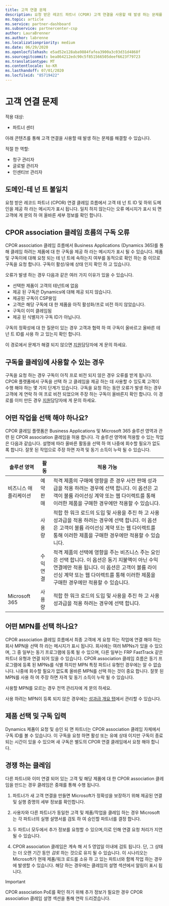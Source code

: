 ```yaml
---
title: 고객 연결 문제
description: 요청 받은 레코드 파트너 (CPOR) 고객 연결을 사용할 때 발생 하는 문제를 해결 하는 방법을 알아봅니다.
ms.topic: article
ms.service: partner-dashboard
ms.subservice: partnercenter-csp
author: LauraBrenner
ms.author: labrenne
ms.localizationpriority: medium
ms.date: 06/29/2020
ms.openlocfilehash: e5ad52e128aba9884fafea3900a3c03d31d4868f
ms.sourcegitcommit: bea864212edc90c5f851566505deef6623f79723
ms.translationtype: MT
ms.contentlocale: ko-KR
ms.lasthandoff: 07/01/2020
ms.locfileid: "85719422"
---
```

# <a name="customer-association-issues"></a>고객 연결 문제

적용 대상:

- 파트너 센터

아래 콘텐츠를 통해 고객 연결을 사용할 때 발생 하는 문제를 해결할 수 있습니다.

적절 한 역할:

- 청구 관리자
- 글로벌 관리자
- 인센티브 관리자

## <a name="domain-tenant-mismatch"></a>도메인-테 넌 트 불일치

요청 받은 레코드 파트너 (CPOR) 연결 클레임 흐름에서 고객 테 넌 트 ID 및 하위 도메인을 제공 하 라는 메시지가 표시 됩니다. 일치 하지 않는다는 오류 메시지가 표시 되 면 고객에 게 문의 하 여 올바른 세부 정보를 확인 합니다.

## <a name="subscription-errors-in-the-cpor-association-claim-flow"></a>CPOR association 클레임 흐름의 구독 오류

CPOR association 클레임 흐름에서 Business Applications (Dynamics 365)를 통해 클레임 하려는 제품에 대 한 구독을 제공 하 라는 메시지가 표시 될 수 있습니다. 제품 및 구독이에 대해 요청 되는 테 넌 트에 속하는지 여부를 동적으로 확인 하는 중 이므로 구독을 요청 합니다. 구독이 활성/유예 상태 인지 확인 하 고 있습니다.

오류가 발생 하는 경우 다음과 같은 여러 가지 이유가 있을 수 있습니다.

- 선택한 제품이 고객의 테넌트에 없음
- 제공 된 구독은 Dynamics에 대해 제공 되지 않습니다.
- 제공된 구독이 CSP용임
- 고객은 해당 구독에 대 한 제품을 아직 활성화/프로 비전 하지 않았습니다.
- 구독이 이미 클레임됨
- 제공 된 식별자가 구독 ID가 아닙니다.

구독의 정확성에 대 한 질문이 있는 경우 고객과 협력 하 여 구독이 올바르고 올바른 테 넌 트 ID를 사용 하 고 있는지 확인 합니다.

이 경로에서 문제가 해결 되지 않으면 [지원](https://partner.microsoft.com/dashboard/support/incentives/servicerequests?category=incentives)담당자에 게 문의 하세요.

## <a name="when-subscriptions-will-be-available-to-claim"></a>구독을 클레임에 사용할 수 있는 경우

구독을 요청 하는 경우 구독이 아직 프로 비전 되지 않은 경우 오류를 받게 됩니다. CPOR 플랫폼에서 구독을 선택 하 고 클레임을 제공 하는 데 사용할 수 있도록 고객이 수행 해야 하는 몇 가지 단계가 있습니다. 구독을 요청 하는 동안 오류가 발생 하는 경우 고객에 게 연락 하 여 프로 비전 되었으며 주장 하는 구독이 올바른지 확인 합니다. 이 경로를 이미 만든 경우 [지원](https://partner.microsoft.com/dashboard/support/incentives/servicerequests?category=incentives)담당자에 게 문의 하세요.

## <a name="which-activity-do-i-choose"></a>어떤 작업을 선택 해야 하나요?

CPOR 클레임 플랫폼은 Business Applications 및 Microsoft 365 솔루션 영역과 관련 된 CPOR association 클레임을 허용 합니다. 각 솔루션 영역에 적용할 수 있는 작업은 다음과 같습니다. 설명에 따라 올바른 활동을 선택 하 여 나중에 회수할 필요가 없도록 합니다. 잘못 된 작업으로 주장 하면 자격 및 동기 소득이 누락 될 수 있습니다.


| 솔루션 영역 | 활동 | 적용 가능 |
| ------ | ----------- | ----------- |
| 비즈니스 애플리케이션      | 예약 판매   | 적격 제품의 구매에 영향을 준 경우 사전 판매 성과급을 적용 하려는 경우에 선택 합니다. 이 옵션은 고객이 볼륨 라이선싱 계약 또는 웹 다이렉트를 통해 이러한 제품을 구매한 경우에만 적용할 수 있습니다. |
|    |  사용량  | 적합 한 워크 로드의 도입 및 사용을 추진 하 고 사용 성과급을 적용 하려는 경우에 선택 합니다. 이 옵션은 고객이 볼륨 라이선싱 계약 또는 웹 다이렉트를 통해 이러한 제품을 구매한 경우에만 적용할 수 있습니다. |
|    | 수익 연결   | 적격 제품의 선택에 영향을 주는 비즈니스 주는 요인은 선택 합니다. 이 옵션은 동기 지불액이 아닌 수익 연결에만 적용 됩니다. 이 옵션은 고객이 볼륨 라이선싱 계약 또는 웹 다이렉트를 통해 이러한 제품을 구매한 경우에만 적용할 수 있습니다.   |
| Microsoft 365   | 사용량   | 적합 한 워크 로드의 도입 및 사용을 추진 하 고 사용 성과급을 적용 하려는 경우에 선택 합니다. |

## <a name="which-mpn-do-i-choose"></a>어떤 MPN를 선택 하나요?

CPOR association 클레임 흐름에서 최종 고객에 게 요청 하는 작업에 연결 해야 하는 회사 MPN을 선택 하 라는 메시지가 표시 됩니다. 회사에는 여러 MPNs가 있을 수 있으며, 그 중 일부는 동기 프로그램에 등록 될 수 있으며, 다른 일부는 FRP FastTrack 같은 파트너 유형과 연결 되어 있을 수 있습니다. CPOR association 클레임 흐름은 동기 프로그램에 등록 된 MPNs를 식별 하지만 MPN 특정 파트너 유형인 경우에는 알 수 없습니다. 나중에 회수할 필요가 없도록 올바른 MPN를 선택 하는 것이 중요 합니다. 잘못 된 MPN를 사용 하 여 주장 하면 자격 및 동기 소득이 누락 될 수 있습니다.

사용할 MPN를 모르는 경우 전역 관리자에 게 문의 하세요.

사용 하려는 MPN이 등록 되지 않은 경우에는 [성과급 개요 탭](https://partner.microsoft.com/dashboard/incentives/enrollment/summary)에서 관리할 수 있습니다.

## <a name="choosing-a-product-vs-entering-a-subscription"></a>제품 선택 및 구독 입력

Dynamics 제품이 요청 및 승인 되 면 파트너는 CPOR association 클레임 자체에서 구독 ID를 볼 수 있습니다. 이 구독을 요청 하면 활성 또는 유예 상태 이지만 구독이 종료 되는 시간이 있을 수 있으며 새 구독은 별도의 CPOR 연결 클레임에서 요청 해야 합니다.

## <a name="competing-claims"></a>경쟁 하는 클레임

다른 파트너와 이미 연결 되어 있는 고객 및 해당 제품에 대 한 CPOR association 클레임을 만드는 경우 클레임은 중재를 통해 수행 됩니다.

1. 파트너가 새 고객 연결을 만들면 Microsoft가 정확성을 보장하기 위해 제공된 연결 및 실행 증명의 세부 정보를 확인합니다.

2. 사용자와 다른 파트너가 동일한 고객 및 제품/작업을 클레임 하는 경우 Microsoft는 각 파트너의 실행 설명서를 검토 하 여 승인할 파트너를 결정 합니다.

3. 두 파트너 모두에서 추가 정보를 요청할 수 있으며,이로 인해 연결 요청 처리가 지연 될 수 있습니다.

4. CPOR association 클레임은 계속 해 서 5 영업일 이내에 검토 됩니다. 단, 그 상태는 더 오랜 기간 동안 _검토_ 하는 것으로 유지 될 수 있습니다. 이 시나리오는 Microsoft가 현재 제품/워크 로드를 소유 하 고 있는 파트너와 함께 작업 하는 경우에 발생할 수 있습니다. 해당 하는 경우에는 클레임의 설명 섹션에서 알림이 표시 됩니다. 

>[!IMPORTANT]
>CPOR association PoE를 확인 하기 위해 추가 정보가 필요한 경우 CPOR association 클레임 설명 섹션을 통해 연락 드리겠습니다.
